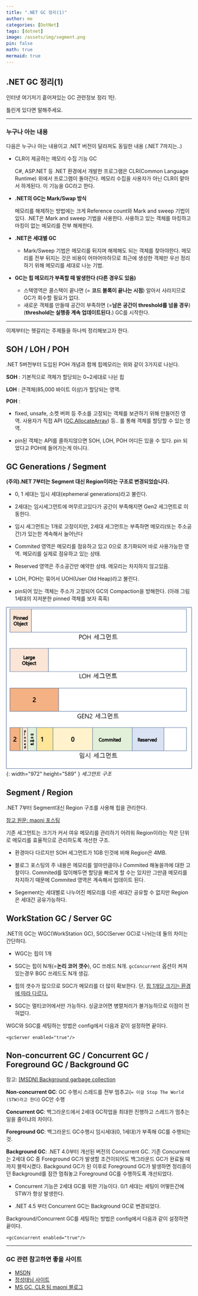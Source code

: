 ```yaml
---
title: ".NET GC 정리(1)"
author: me
categories: [DotNet]
tags: [dotnet]
image: /assets/img/segment.png
pin: false
math: true
mermaid: true
---
```


## .NET GC 정리(1)

인터넷 여기저기 흩어져있는 GC 관련정보 정리 1탄.

틀린게 있다면 말해주세요.

---
### 누구나 아는 내용
다음은 누구나 아는 내용이고 .NET 버전이 달라져도 동일한 내용 (.NET 7까지는..)
- CLR이 제공하는 메모리 수집 기능 GC

  C#, ASP.NET 등 .NET 환경에서 개발한 프로그램은 CLR(Common Language Runtime) 위에서 프로그램이 돌아간다. 메모리 수집을 사용자가 아닌 CLR이 맡아서 하게된다. 이 기능을 GC라고 한다.  

- **.NET의 GC는 Mark/Swap 방식**

  메모리를 해제하는 방법에는 크게 Reference count와 Mark and sweep 기법이 있다. .NET은 Mark and sweep 기법을 사용한다. 사용하고 있는 객체를 마킹하고 마킹이 없는 메모리를 전부 해제한다.

- **.NET은 세대별 GC**

  - Mark/Sweep 기법은 메모리를 뒤지며 해제해도 되는 객체를 찾아야한다. 메모리를 전부 뒤지는 것은 비용이 어마어마하므로 최근에 생성한 객체만 우선 정리하기 위해 메모리를 세대로 나눈 기법.

- **GC는 힙 메모리가 부족할 때 발생한다 (다른 경우도 있음)**

  - 스택영역은 콜스택이 끝나면 (= **코드 블록이 끝나는 시점**) 알아서 사라지므로 GC가 회수할 필요가 없다.
  - 새로운 객체를 만들때 공간이 부족하면 (=**남은 공간이 threshold를 넘을 경우**) 
  (**threshold는 실행중 계속 업데이트된다.**) GC를 시작한다.
---

이제부터는 헷갈리는 주제들을 하나씩 정리해보고자 한다.


## SOH / LOH / POH
.NET 5버전부터 도입된 POH 개념과 함께 힙메모리는 위와 같이 3가지로 나뉜다.

**SOH** : 기본적으로 객체가 할당되는 0~2세대로 나뉜 힙

**LOH** : 큰객체(85,000 바이트 이상)가 할당되는 영역.

**POH** : 
- fixed, unsafe, 소켓 버퍼 등 주소를 고정되는 객체를 보관하기 위해 만들어진 영역. 사용자가 직접 API ([GC.AllocateArray](https://learn.microsoft.com/en-us/dotnet/api/system.gc.allocatearray?view=net-7.0&WT.mc_id=DT-MVP-4038148)) 등.. 를 통해 객체를 할당할 수 있는 영역.

- pin된 객체는 API를 콜하지않으면 SOH, LOH, POH 어디든 있을 수 있다. pin 되었다고 POH에 들어가는게 아니다.

## GC Generations / Segment
**(주의).NET 7부터는 Segment 대신 Region이라는 구조로 변경되었습니다.**

- 0, 1 세대는 임시 세대(ephemeral generations)라고 불린다.

- 2세대는 임시세그먼트에 머무르고있다가 공간이 부족해지면 Gen2 세그먼트로 이동한다.

- 임시 세그먼트는 1개로 고정이지만, 2세대 세그먼트는 부족하면 메모리(또는 주소공간)가 있는한 계속해서 늘어난다

- Commited 영역은 메모리를 점유하고 있고 0으로 초기화되어 바로 사용가능한 영역. 메모리를 실제로 점유하고 있는 상태.

- Reserved 영역은 주소공간만 예약한 상태. 메모리는 차지하지 않고있음.

- LOH, POH는 묶어서 UOH(User Old Heap)라고 불린다.

- pin되어 있는 객체는 주소가 고정되어 GC의 Compaction을 방해한다. (아래 그림 1세대의 지저분한 pinned 객체를 보자 흑흑)

 ![segment image](/assets/img/segment.png){: width="972" height="589" }
_세그먼트 구조_


## Segment / Region
.NET 7부터 Segment대신 Region 구조를 사용해 힙을 관리한다.

[참고 원문: maoni 포스팅](https://itnext.io/how-segments-and-regions-differ-in-decommitting-memory-in-the-net-7-gc-68c58465ab5a)

기존 세그먼트는 크기가 커서 여유 메모리를 관리하기 어려워 Region이라는 작은 단위로 메모리를 효율적으로 관리하도록 개선한 구조.

- 환경마다 다르지만 SOH 세그먼트가 1GB 인것에 비해 Region은 4MB.

- 블로그 포스팅의 주 내용은 메모리를 얼마만큼이나 Commited 해놓을까에 대한 고찰이다. Commited를 많이해두면 할당을 빠르게 할 수는 있지만 그만큼 메모리를 차지하기 때문에 Commited 영역은 계속해서 업데이트 된다.

- Segement는 세대별로 나누어진 메모리를 다른 세대간 공유할 수 없지만 Region은 세대간 공유가능하다.

## WorkStation GC / Server GC

  .NET의 GC는 WGC(WorkStation GC), SGC(Server GC)로 나뉘는데 둘의 차이는 간단하다.

- WGC는 힙이 1개

- SGC는 힙이 N개(=**논리 코어 갯수**), GC 쓰레드 N개. `gcConcurrent` 옵션이 켜져있는경우 BGC 쓰레드도 N개 생김.

- 힙의 갯수가 많으므로 SGC가 메모리를 더 많이 확보한다. 단, [힙 1개당 크기는 환경에 따라 다르다.](https://learn.microsoft.com/en-us/dotnet/standard/garbage-collection/fundamentals)

- SGC는 멀티코어에서만 가능하다. 싱글코어면 병렬처리가 불가능하므로 이점이 전혀없다.

WGC와 SGC를 세팅하는 방법은 config에서 다음과 같이 설정하면 끝이다.
```
<gcServer enabled="true"/>
```

## Non-concurrent GC / Concurrent GC / Foreground GC / Background GC

참고: [[MSDN] Background garbage collection](https://learn.microsoft.com/en-us/dotnet/standard/garbage-collection/background-gc)

**Non-concurrent GC**: GC 수행시 스레드를 전부 멈추고(`= 이걸 Stop The World (STW)라고 한다`) GC만 수행

**Concurrent GC**: 백그라운드에서 2세대 GC작업을 최대한 진행하고 스레드가 멈추는 일을 줄이냐의 차이다.

**Foreground GC**: 백그라운드 GC수행시 임시세대(0, 1세대)가 부족해 GC를 수행되는 것.

**Background GC**: .NET 4.0부터 개선된 버전의 Concurrent GC. 기존 Concurrent는 2세대 GC 중 Foreground GC가 발생할 조건이되어도 백그라운드 GC가 완료될 때까지 블락시켰다. Backgound GC가 된 이후로 Foreground GC가 발생하면 정리중이던 Background를 잠깐 멈춰놓고 Foreground GC를 수행하도록 개선되었다.

- Concurrent 기능은 2세대 GC를 위한 기능이다. 0/1 세대는 세팅이 어떻든간에 STW가 항상 발생한다.

- .NET 4.5 부터 Concurrent GC는 Background GC로 변경되었다.


Background/Concurrent GC를 세팅하는 방법은 config에서 다음과 같이 설정하면 끝이다.
```
<gcConcurrent enabled="true"/>
```

---
### GC 관련 참고하면 좋을 사이트

- [MSDN](https://learn.microsoft.com/en-us/dotnet/standard/garbage-collection/)
- [정성태님 사이트](https://www.sysnet.pe.kr/)
- [MS GC, CLR 팀 maoni 블로그](https://devblogs.microsoft.com/dotnet/author/maoni/)